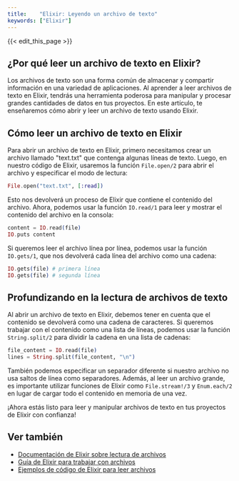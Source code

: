 ```yaml
---
title:    "Elixir: Leyendo un archivo de texto"
keywords: ["Elixir"]
---
```


{{< edit_this_page >}}

## ¿Por qué leer un archivo de texto en Elixir?

Los archivos de texto son una forma común de almacenar y compartir información en una variedad de aplicaciones. Al aprender a leer archivos de texto en Elixir, tendrás una herramienta poderosa para manipular y procesar grandes cantidades de datos en tus proyectos. En este artículo, te enseñaremos cómo abrir y leer un archivo de texto usando Elixir.

## Cómo leer un archivo de texto en Elixir

Para abrir un archivo de texto en Elixir, primero necesitamos crear un archivo llamado "text.txt" que contenga algunas líneas de texto. Luego, en nuestro código de Elixir, usaremos la función `File.open/2` para abrir el archivo y especificar el modo de lectura:

```elixir
File.open("text.txt", [:read]) 
```

Esto nos devolverá un proceso de Elixir que contiene el contenido del archivo. Ahora, podemos usar la función `IO.read/1` para leer y mostrar el contenido del archivo en la consola:

```elixir
content = IO.read(file)
IO.puts content
```

Si queremos leer el archivo línea por línea, podemos usar la función `IO.gets/1`, que nos devolverá cada línea del archivo como una cadena:

```elixir
IO.gets(file) # primera línea
IO.gets(file) # segunda línea
```

## Profundizando en la lectura de archivos de texto

Al abrir un archivo de texto en Elixir, debemos tener en cuenta que el contenido se devolverá como una cadena de caracteres. Si queremos trabajar con el contenido como una lista de líneas, podemos usar la función `String.split/2` para dividir la cadena en una lista de cadenas:

```elixir
file_content = IO.read(file)
lines = String.split(file_content, "\n")
```

También podemos especificar un separador diferente si nuestro archivo no usa saltos de línea como separadores. Además, al leer un archivo grande, es importante utilizar funciones de Elixir como `File.stream!/3` y `Enum.each/2` en lugar de cargar todo el contenido en memoria de una vez.

¡Ahora estás listo para leer y manipular archivos de texto en tus proyectos de Elixir con confianza!

## Ver también

- [Documentación de Elixir sobre lectura de archivos](https://elixir-lang.org/getting-started/typespecs-and-behaviours.html#types-aspec)
- [Guía de Elixir para trabajar con archivos](https://elixir-lang.org/getting-started/io-and-the-file-system.html#interacting-with-the-file-system)
- [Ejemplos de código de Elixir para leer archivos](https://github.com/elixir-lang/elixir/blob/master/lib/elixir/guards.ex)